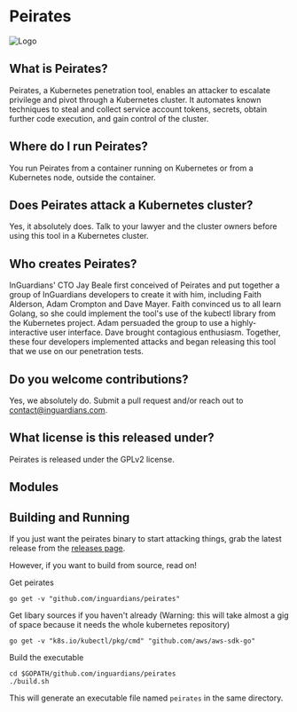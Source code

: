 # Peirates
![Logo](https://github.com/inguardians/peirates/blob/master/peirates_logo.png)
## What is Peirates?

Peirates, a Kubernetes penetration tool, enables an attacker to escalate privilege and pivot through a Kubernetes cluster. It automates known techniques to steal and collect service account tokens, secrets, obtain further code execution, and gain control of the cluster.

## Where do I run Peirates?

You run Peirates from a container running on Kubernetes or from a Kubernetes node, outside the container.

## Does Peirates attack a Kubernetes cluster?

Yes, it absolutely does. Talk to your lawyer and the cluster owners before using this tool in a Kubernetes cluster.

## Who creates Peirates?

InGuardians' CTO Jay Beale first conceived of Peirates and put together a group of InGuardians developers to create it with him, including Faith Alderson, Adam Crompton and Dave Mayer. Faith convinced us to all learn Golang, so she could implement the tool's use of the kubectl library from the Kubernetes project. Adam persuaded the group to use a highly-interactive user interface. Dave brought contagious enthusiasm. Together, these four developers implemented attacks and began releasing this tool that we use on our penetration tests.

## Do you welcome contributions?

Yes, we absolutely do. Submit a pull request and/or reach out to contact@inguardians.com.

## What license is this released under?

Peirates is released under the GPLv2 license.

## Modules

## Building and Running

If you just want the peirates binary to start attacking things, grab the latest
release from the [releases page](https://github.com/inguardians/peirates/releases).

However, if you want to build from source, read on!

Get peirates

    go get -v "github.com/inguardians/peirates"

Get libary sources if you haven't already (Warning: this will take almost a
gig of space because it needs the whole kubernetes repository)

    go get -v "k8s.io/kubectl/pkg/cmd" "github.com/aws/aws-sdk-go"

Build the executable

    cd $GOPATH/github.com/inguardians/peirates
    ./build.sh

This will generate an executable file named `peirates` in the same directory.
